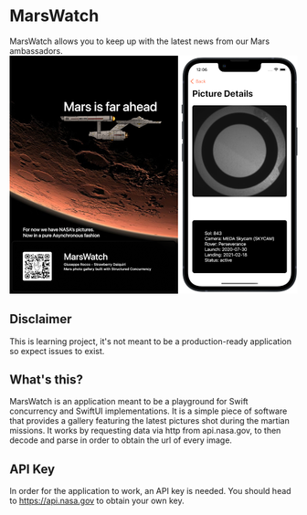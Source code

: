 # MarsWatch
MarsWatch allows you to keep up with the latest news from our Mars ambassadors.
![alt text](https://github.com/iOmega8561/MarsWatch/blob/master/composition.png?raw=true)

## Disclaimer
This is learning project, it's not meant to be a production-ready 
application so expect issues to exist.

## What's this?
MarsWatch is an application meant to be a playground for  Swift 
concurrency and SwiftUI implementations. It is a simple piece of software that provides a gallery featuring the latest pictures shot during the martian missions.
It works by requesting data via http from api.nasa.gov, to then decode and parse in order to obtain the url of every image.

## API Key
In order for the application to work, an API key is needed. You should head to https://api.nasa.gov to obtain your own key.
